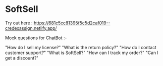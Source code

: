 # SoftSell

Try out here : https://681c5cc81395f5c5d2caf019--credexassign.netlify.app/


Mock questions for ChatBot :-

"How do I sell my license?"
"What is the return policy?"
"How do I contact customer support?"
"What is SoftSell?"
"How can I track my order?"
"Can I get a discount?"
